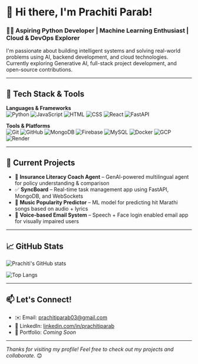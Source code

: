 # 👋 Hi there, I'm Prachiti Parab!

### 👩‍💻 Aspiring Python Developer | Machine Learning Enthusiast | Cloud & DevOps Explorer

I'm passionate about building intelligent systems and solving real-world problems using AI, backend development, and cloud technologies. Currently exploring Generative AI, full-stack project development, and open-source contributions.

---

## 🚀 Tech Stack & Tools

**Languages & Frameworks**  
![Python](https://img.shields.io/badge/-Python-3776AB?style=flat&logo=python&logoColor=white)
![JavaScript](https://img.shields.io/badge/-JavaScript-F7DF1E?style=flat&logo=javascript&logoColor=black)
![HTML](https://img.shields.io/badge/-HTML5-E34F26?style=flat&logo=html5&logoColor=white)
![CSS](https://img.shields.io/badge/-CSS3-1572B6?style=flat&logo=css3&logoColor=white)
![React](https://img.shields.io/badge/-React-61DAFB?style=flat&logo=react&logoColor=black)
![FastAPI](https://img.shields.io/badge/-FastAPI-009688?style=flat&logo=fastapi&logoColor=white)

**Tools & Platforms**  
![Git](https://img.shields.io/badge/-Git-F05032?style=flat&logo=git&logoColor=white)
![GitHub](https://img.shields.io/badge/-GitHub-181717?style=flat&logo=github&logoColor=white)
![MongoDB](https://img.shields.io/badge/-MongoDB-47A248?style=flat&logo=mongodb&logoColor=white)
![Firebase](https://img.shields.io/badge/-Firebase-FFCA28?style=flat&logo=firebase&logoColor=black)
![MySQL](https://img.shields.io/badge/-MySQL-4479A1?style=flat&logo=mysql&logoColor=white)
![Docker](https://img.shields.io/badge/-Docker-2496ED?style=flat&logo=docker&logoColor=white)
![GCP](https://img.shields.io/badge/-Google%20Cloud-4285F4?style=flat&logo=googlecloud&logoColor=white)
![Render](https://img.shields.io/badge/-Render-0099e5?style=flat&logo=render&logoColor=white)

---

## 💼 Current Projects

- 🧠 **Insurance Literacy Coach Agent** – GenAI-powered multilingual agent for policy understanding & comparison  
- ✅ **SyncBoard** – Real-time task management app using FastAPI, MongoDB, and WebSockets  
- 🎵 **Music Popularity Predictor** – ML model for predicting hit Marathi songs based on audio + lyrics  
- 📧 **Voice-based Email System** – Speech + Face login enabled email app for visually impaired users

---

## 📈 GitHub Stats

![Prachiti's GitHub stats](https://github-readme-stats.vercel.app/api?username=prachitiparab&show_icons=true&theme=tokyonight)

![Top Langs](https://github-readme-stats.vercel.app/api/top-langs/?username=prachitiparab&layout=compact&theme=tokyonight)

---

## 📫 Let's Connect!

- ✉️ Email: prachitiparab03@gmail.com  
- 💼 LinkedIn: [linkedin.com/in/prachitiparab](https://linkedin.com/in/prachitiparab)
- 🧠 Portfolio: *Coming Soon*

---

_Thanks for visiting my profile! Feel free to check out my projects and collaborate._ 😊

